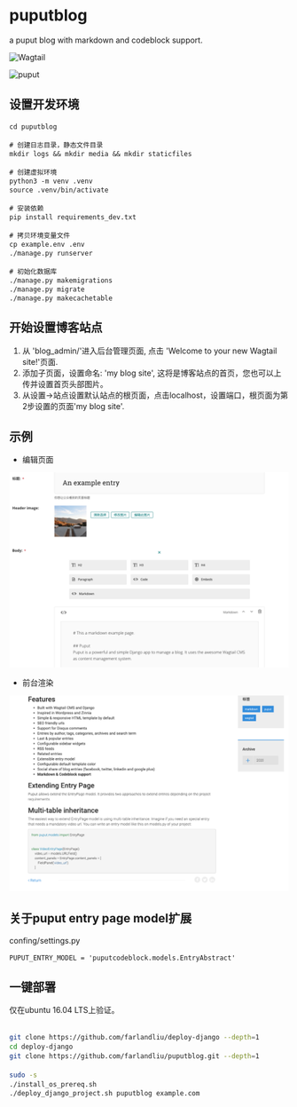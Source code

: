 # puputblog
a puput blog with markdown and codeblock support.

<img width="343" src="https://cdn.jsdelivr.net/gh/wagtail/wagtail@master/.github/wagtail.svg" alt="Wagtail">

![puput](http://i.imgur.com/3ByGQb6.png)

## 设置开发环境

```
cd puputblog

# 创建日志目录，静态文件目录
mkdir logs && mkdir media && mkdir staticfiles

# 创建虚拟环境
python3 -m venv .venv
source .venv/bin/activate

# 安装依赖
pip install requirements_dev.txt

# 拷贝环境变量文件
cp example.env .env
./manage.py runserver

# 初始化数据库
./manage.py makemigrations
./manage.py migrate
./manage.py makecachetable

```

## 开始设置博客站点

1. 从 'blog_admin/'进入后台管理页面, 点击 'Welcome to your new Wagtail site!'页面.
2. 添加子页面，设置命名: 'my blog site', 这将是博客站点的首页，您也可以上传并设置首页头部图片。
3. 从设置->站点设置默认站点的根页面，点击localhost，设置端口，根页面为第2步设置的页面'my blog site'.

## 示例
- 编辑页面

![img](snapshot/snapshot2.png)

- 前台渲染

![img](snapshot/snapshot1.png)

## 关于puput entry page model扩展

confing/settings.py
```
PUPUT_ENTRY_MODEL = 'puputcodeblock.models.EntryAbstract'
```

## 一键部署

仅在ubuntu 16.04 LTS上验证。
```bash

git clone https://github.com/farlandliu/deploy-django --depth=1
cd deploy-django
git clone https://github.com/farlandliu/puputblog.git --depth=1

sudo -s
./install_os_prereq.sh
./deploy_django_project.sh puputblog example.com

```